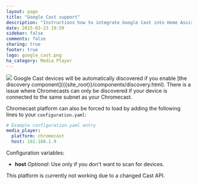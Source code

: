 ```yaml
---
layout: page
title: "Google Cast support"
description: "Instructions how to integrate Google Cast into Home Assistant."
date: 2015-03-23 19:59
sidebar: false
comments: false
sharing: true
footer: true
logo: google_cast.png
ha_category: Media Player
---
```


<img src='/images/supported_brands/google_cast.png' class='brand pull-right' />
Google Cast devices will be automatically discovered if you enable [the discovery component]({{site_root}}/components/discovery.html). There is a issue where Chromecasts can only be discovered if your device is connected to the same subnet as your Chromecast.

Chromecast platform can also be forced to load by adding the following lines to your `configuration.yaml`:

```yaml
# Example configuration.yaml entry
media_player:
  platform: chromecast
  host: 192.168.1.9
```

Configuration variables:

- **host** *Optional*: Use only if you don't want to scan for devices.

<p class='note warning'>
This platform is currently not working due to a changed Cast API.
</p>

